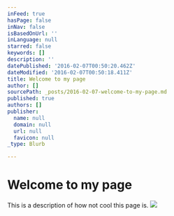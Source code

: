 ```yaml
---
inFeed: true
hasPage: false
inNav: false
isBasedOnUrl: ''
inLanguage: null
starred: false
keywords: []
description: ''
datePublished: '2016-02-07T00:50:20.462Z'
dateModified: '2016-02-07T00:50:18.411Z'
title: Welcome to my page
author: []
sourcePath: _posts/2016-02-07-welcome-to-my-page.md
published: true
authors: []
publisher:
  name: null
  domain: null
  url: null
  favicon: null
_type: Blurb

---
```

# Welcome to my page

This is a description of how not cool this page is.
![](https://the-grid-user-content.s3-us-west-2.amazonaws.com/0253c3e1-8a92-4c06-b922-1bee887d9e54.JPG)